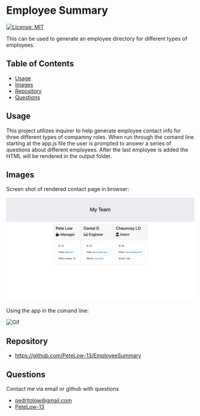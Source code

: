 # Employee Summary
[![License: MIT](https://img.shields.io/badge/License-MIT-green.svg)](https://opensource.org/licenses/MIT)

This can be used to generate an employee directory for different types of employees.
## Table of Contents
- [Usage](#usage)
- [Images](#images)
- [Repository](#repository)
- [Questions](#questions)

## Usage

This project utilizes inquirer to help generate employee contact info for three different types of compamny roles. When run through the comand line starting at the app.js file the user is prompted to answer a series of questions about different employees. After the last employee is added the HTML will be rendered in the output folder.

## Images

Screen shot of rendered contact page in browser: 

![Image](./assets/empsumm.png)

Using the app in the comand line:

![Gif](./assets/empsumm.gif)

## Repository
- https://github.com/PeteLow-13/EmployeeSummary
## Questions

Contact me via email or github with questions
- pedritolow@gmail.com
- [PeteLow-13](http://github.com/github)
